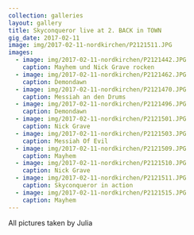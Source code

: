 ```yaml
---
collection: galleries
layout: gallery
title: Skyconqueror live at 2. BACK in TOWN
gig_date: 2017-02-11
image: img/2017-02-11-nordkirchen/P2121511.JPG
images:
  - image: img/2017-02-11-nordkirchen/P2121442.JPG
    caption: Mayhem und Nick Grave rocken
  - image: img/2017-02-11-nordkirchen/P2121462.JPG
    caption: Demondawn
  - image: img/2017-02-11-nordkirchen/P2121470.JPG
    caption: Messiah an den Drums
  - image: img/2017-02-11-nordkirchen/P2121496.JPG
    caption: Demondawn
  - image: img/2017-02-11-nordkirchen/P2121501.JPG
    caption: Nick Grave
  - image: img/2017-02-11-nordkirchen/P2121503.JPG
    caption: Messiah Of Evil
  - image: img/2017-02-11-nordkirchen/P2121509.JPG
    caption: Mayhem
  - image: img/2017-02-11-nordkirchen/P2121510.JPG
    caption: Nick Grave
  - image: img/2017-02-11-nordkirchen/P2121511.JPG
    caption: Skyconqueror in action
  - image: img/2017-02-11-nordkirchen/P2121515.JPG
    caption: Mayhem
---
```


All pictures taken by Julia